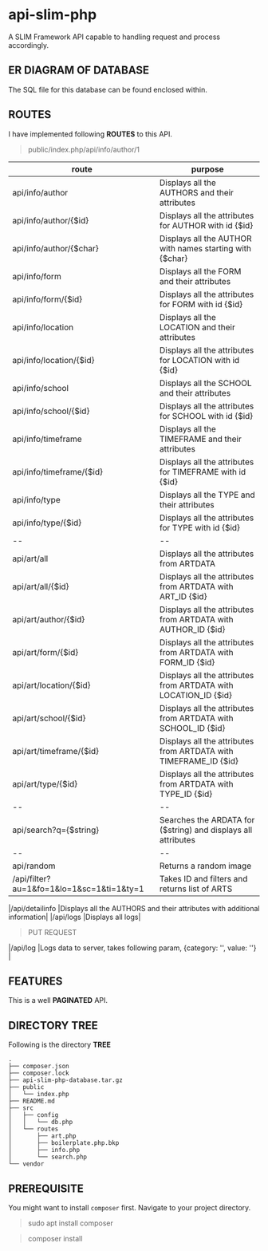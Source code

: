 # api-slim-php

A SLIM Framework API capable to handling request and process accordingly.

## ER DIAGRAM OF DATABASE

The SQL file for this database can be found enclosed within.

## ROUTES
I have implemented following 	**ROUTES** to this API.

> public/index.php/api/info/author/1

|route|purpose|
|--|--|
|api/info/author			|Displays all the AUTHORS and their attributes  |
|api/info/author/{$id}		|Displays all the attributes for AUTHOR with id {$id}  |
|api/info/author/{$char}    |Displays all the AUTHOR with names starting with {$char}  |
|api/info/form				|Displays all the FORM and their attributes  |
|api/info/form/{$id}		|Displays all the attributes for FORM with id {$id}    	|
|api/info/location			|Displays all the LOCATION and their attributes  |
|api/info/location/{$id}	|Displays all the attributes for LOCATION with id {$id}    |
|api/info/school			|Displays all the SCHOOL and their attributes  |
|api/info/school/{$id}		|Displays all the attributes for SCHOOL with id {$id}    |
|api/info/timeframe			|Displays all the TIMEFRAME and their attributes  |
|api/info/timeframe/{$id}	|Displays all the attributes for TIMEFRAME with id {$id}    |
|api/info/type				|Displays all the TYPE and their attributes  |
|api/info/type/{$id}		|Displays all the attributes for TYPE with id {$id}    |
|--|--  |
|api/art/all				|Displays all the attributes from ARTDATA   |
|api/art/all/{$id}			|Displays all the attributes from ARTDATA with ART_ID {$id}  |
|api/art/author/{$id}		|Displays all the attributes from ARTDATA with AUTHOR_ID {$id} |
|api/art/form/{$id}			|Displays all the attributes from ARTDATA with FORM_ID {$id}    	|
|api/art/location/{$id}		|Displays all the attributes from ARTDATA with LOCATION_ID {$id}  |
|api/art/school/{$id}		|Displays all the attributes from ARTDATA with SCHOOL_ID {$id}   |
|api/art/timeframe/{$id}	|Displays all the attributes from ARTDATA with TIMEFRAME_ID {$id}  |
|api/art/type/{$id}			|Displays all the attributes from ARTDATA with TYPE_ID {$id}    |
|--|--  |
|api/search?q={$string}     |Searches the ARDATA for ($string) and displays all attributes  |
|--|--  |
|api/random                 |Returns a random image  |
|/api/filter?au=1&fo=1&lo=1&sc=1&ti=1&ty=1              |Takes ID and filters  and returns list of ARTS |

|/api/detailinfo            |Displays all the AUTHORS and their attributes with additional information|
|/api/logs            |Displays all logs|

>PUT REQUEST

|/api/log                   |Logs data to server, takes following param, {category: '', value: ''}  |



## FEATURES

This is a well **PAGINATED** API.
 
## DIRECTORY TREE
 
Following is the directory **TREE**

    .
    ├── composer.json
    ├── composer.lock
    ├── api-slim-php-database.tar.gz
    ├── public
    │   └── index.php
    ├── README.md
    ├── src
    │   ├── config
    │   │   └── db.php
    │   └── routes
    │       ├── art.php
    │       ├── boilerplate.php.bkp
    │       ├── info.php
    │       └── search.php
    └── vendor

## PREREQUISITE

You might want to install `composer` first.
Navigate to your project directory.

> sudo apt install composer

> composer install